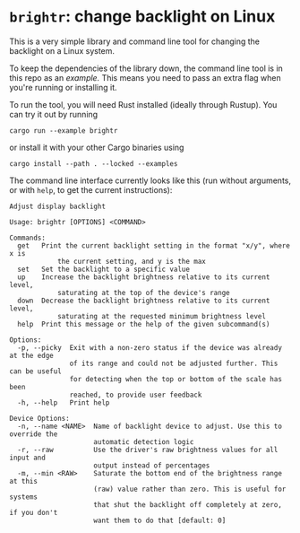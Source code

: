 # `brightr`: change backlight on Linux

This is a very simple library and command line tool for changing the backlight
on a Linux system.

To keep the dependencies of the library down, the command line tool is in this
repo as an _example._ This means you need to pass an extra flag when you're
running or installing it.

To run the tool, you will need Rust installed (ideally through Rustup). You can
try it out by running

```
cargo run --example brightr
```

or install it with your other Cargo binaries using

```
cargo install --path . --locked --examples
```

The command line interface currently looks like this (run without arguments, or
with `help`, to get the current instructions):

```
Adjust display backlight

Usage: brightr [OPTIONS] <COMMAND>

Commands:
  get   Print the current backlight setting in the format "x/y", where x is
            the current setting, and y is the max
  set   Set the backlight to a specific value
  up    Increase the backlight brightness relative to its current level,
            saturating at the top of the device's range
  down  Decrease the backlight brightness relative to its current level,
            saturating at the requested minimum brightness level
  help  Print this message or the help of the given subcommand(s)

Options:
  -p, --picky  Exit with a non-zero status if the device was already at the edge
               of its range and could not be adjusted further. This can be useful
               for detecting when the top or bottom of the scale has been
               reached, to provide user feedback
  -h, --help   Print help

Device Options:
  -n, --name <NAME>  Name of backlight device to adjust. Use this to override the
                     automatic detection logic
  -r, --raw          Use the driver's raw brightness values for all input and
                     output instead of percentages
  -m, --min <RAW>    Saturate the bottom end of the brightness range at this
                     (raw) value rather than zero. This is useful for systems
                     that shut the backlight off completely at zero, if you don't
                     want them to do that [default: 0]
```
